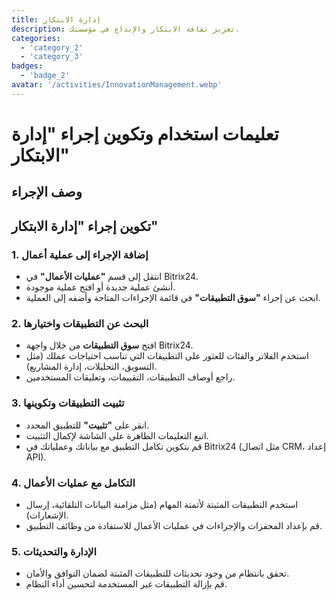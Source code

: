 ```yaml
---
title: إدارة الابتكار
description: تعزيز ثقافة الابتكار والإبداع في مؤسستك.
categories: 
  - 'category_2'
  - 'category_3'
badges:
  - 'badge_2'
avatar: '/activities/InnovationManagement.webp'
---
```

# تعليمات استخدام وتكوين إجراء "إدارة الابتكار"

## وصف الإجراء

## **تكوين إجراء "إدارة الابتكار"**

### 1. إضافة الإجراء إلى عملية أعمال
- انتقل إلى قسم **"عمليات الأعمال"** في Bitrix24.
- أنشئ عملية جديدة أو افتح عملية موجودة.
- ابحث عن إجراء **"سوق التطبيقات"** في قائمة الإجراءات المتاحة وأضفه إلى العملية.

### 2. البحث عن التطبيقات واختيارها
- افتح **سوق التطبيقات** من خلال واجهة Bitrix24.
- استخدم الفلاتر والفئات للعثور على التطبيقات التي تناسب احتياجات عملك (مثل التسويق، التحليلات، إدارة المشاريع).
- راجع أوصاف التطبيقات، التقييمات، وتعليقات المستخدمين.

### 3. تثبيت التطبيقات وتكوينها
- انقر على **"تثبيت"** للتطبيق المحدد.
- اتبع التعليمات الظاهرة على الشاشة لإكمال التثبيت.
- قم بتكوين تكامل التطبيق مع بياناتك وعملياتك في Bitrix24 (مثل اتصال CRM، إعداد API).

### 4. التكامل مع عمليات الأعمال
- استخدم التطبيقات المثبتة لأتمتة المهام (مثل مزامنة البيانات التلقائية، إرسال الإشعارات).
- قم بإعداد المحفزات والإجراءات في عمليات الأعمال للاستفادة من وظائف التطبيق.

### 5. الإدارة والتحديثات
- تحقق بانتظام من وجود تحديثات للتطبيقات المثبتة لضمان التوافق والأمان.
- قم بإزالة التطبيقات غير المستخدمة لتحسين أداء النظام.